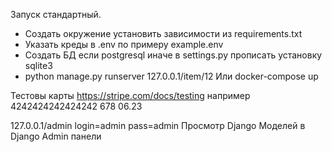 Запуск стандартный.
- Создать окружение установить зависимости из requirements.txt
- Указать креды в .env по примеру example.env
- Создать БД если postgresql иначе в settings.py прописать установку sqlite3
- python manage.py runserver 127.0.0.1/item/12
Или docker-compose up


Тестовы карты
https://stripe.com/docs/testing
например 4242424242424242 678 06.23

127.0.0.1/admin
login=admin
pass=admin
Просмотр Django Моделей в Django Admin панели
